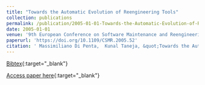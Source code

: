 ```yaml
---
title: "Towards the Automatic Evolution of Reengineering Tools"
collection: publications
permalink: /publication/2005-01-01-Towards-the-Automatic-Evolution-of-Reengineering-Tools
date: 2005-01-01
venue: '9th European Conference on Software Maintenance and Reengineering (CSMR 2005), 21-23 March 2005, Manchester, UK, Proceedings'
paperurl: 'https://doi.org/10.1109/CSMR.2005.52'
citation: ' Massimiliano Di Penta,  Kunal Taneja, &quot;Towards the Automatic Evolution of Reengineering Tools.&quot; 9th European Conference on Software Maintenance and Reengineering (CSMR 2005), 21-23 March 2005, Manchester, UK, Proceedings, 2005.'
---
```

[Bibtex](https://dblp.org/rec/bib/conf/csmr/PentaT05){:target="_blank"}

[Access paper here](https://doi.org/10.1109/CSMR.2005.52){:target="_blank"}
